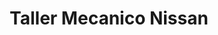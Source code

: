 ---
title: "Taller Mecanico Nissan"
url: /quito/taller-mecanico-nissan/
shop: reparación de automóviles
---